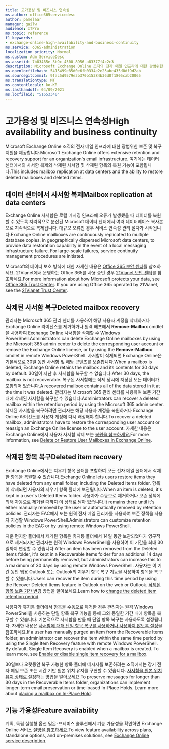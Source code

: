 ```yaml
---
title: 고가용성 및 비즈니스 연속성
ms.author: office365servicedesc
author: pamelaar
manager: gailw
audience: ITPro
ms.topic: reference
f1_keywords:
- exchange-online-high-availability-and-business-continuity
ms.service: o365-administration
localization_priority: Normal
ms.custom: Adm_ServiceDesc
ms.assetid: 7b03465e-3b9c-4500-8956-a83377f4c2c3
description: Microsoft Exchange Online 조직의 전자 메일 인프라에 대한 광범위한 보존 및 복구 지원을 제공합니다. 여기에는 데이터 센터에서의 사서함 복제와 삭제된 사서함 및 삭제된 항목의 복원 기능이 포함됩니다.
ms.openlocfilehash: 5415499e85d0e6fb0334e2e23abc435d0df9d2ab
ms.sourcegitcommit: 9fac5d9579e3b370b15384b36d0f1805cab20065
ms.translationtype: MT
ms.contentlocale: ko-KR
ms.lasthandoff: 04/09/2021
ms.locfileid: "51653340"
---
```

# <a name="high-availability-and-business-continuity"></a><span data-ttu-id="fd7c8-104">고가용성 및 비즈니스 연속성</span><span class="sxs-lookup"><span data-stu-id="fd7c8-104">High availability and business continuity</span></span>

<span data-ttu-id="fd7c8-105">Microsoft Exchange Online 조직의 전자 메일 인프라에 대한 광범위한 보존 및 복구 지원을 제공합니다.</span><span class="sxs-lookup"><span data-stu-id="fd7c8-105">Microsoft Exchange Online offers extensive retention and recovery support for an organization's email infrastructure.</span></span> <span data-ttu-id="fd7c8-106">여기에는 데이터 센터에서의 사서함 복제와 삭제된 사서함 및 삭제된 항목의 복원 기능이 포함됩니다.</span><span class="sxs-lookup"><span data-stu-id="fd7c8-106">This includes mailbox replication at data centers and the ability to restore deleted mailboxes and deleted items.</span></span>
  
## <a name="mailbox-replication-at-data-centers"></a><span data-ttu-id="fd7c8-107">데이터 센터에서 사서함 복제</span><span class="sxs-lookup"><span data-stu-id="fd7c8-107">Mailbox replication at data centers</span></span>

<span data-ttu-id="fd7c8-p103">Exchange Online 사서함은 로컬 메시징 인프라에 오류가 발생했을 때 데이터를 복원할 수 있도록 지리적으로 분산된 Microsoft 데이터 센터에서 여러 데이터베이스 복사본으로 지속적으로 복제됩니다. 대규모 오류인 경우 서비스 연속성 관리 절차가 시작됩니다.</span><span class="sxs-lookup"><span data-stu-id="fd7c8-p103">Exchange Online mailboxes are continuously replicated to multiple database copies, in geographically dispersed Microsoft data centers, to provide data restoration capability in the event of a local messaging infrastructure failure. For large-scale failures, service continuity management procedures are initiated.</span></span>
  
<span data-ttu-id="fd7c8-p104">Microsoft의 데이터 보호 방식에 대한 자세한 내용은 [Office 365 보안 센터](https://go.microsoft.com/fwlink/p/?LinkId=299135)를 참조하세요. 21Vianet에서 운영하는 Office 365를 사용 중인 경우 [21Vianet 보안 센터](https://www.21vbluecloud.com/office365/trustcenter/onlineservices.mdl)를 참조하세요.</span><span class="sxs-lookup"><span data-stu-id="fd7c8-p104">For more information about how Microsoft protects your data, see [Office 365 Trust Center](https://go.microsoft.com/fwlink/p/?LinkId=299135). If you are using Office 365 operated by 21Vianet, see the [21Vianet Trust Center](https://www.21vbluecloud.com/office365/trustcenter/onlineservices.mdl).</span></span>
  
## <a name="deleted-mailbox-recovery"></a><span data-ttu-id="fd7c8-112">삭제된 사서함 복구</span><span class="sxs-lookup"><span data-stu-id="fd7c8-112">Deleted mailbox recovery</span></span>

<span data-ttu-id="fd7c8-113">관리자는 Microsoft 365 관리 센터를 사용하여 해당 사용자 계정을 삭제하거나 Exchange Online 라이선스를 제거하거나 원격 배포에서 **Remove-Mailbox** cmdlet을 사용하여 Exchange Online 사서함을 삭제할 수 Windows PowerShell.</span><span class="sxs-lookup"><span data-stu-id="fd7c8-113">Administrators can delete Exchange Online mailboxes by using the Microsoft 365 admin center to delete the corresponding user account or remove the Exchange Online license, or by using the **Remove-Mailbox** cmdlet in remote Windows PowerShell.</span></span> <span data-ttu-id="fd7c8-114">사서함이 삭제되면 Exchange Online은 기본적으로 30일 동안 사서함 및 해당 콘텐츠를 보존합니다.</span><span class="sxs-lookup"><span data-stu-id="fd7c8-114">When a mailbox is deleted, Exchange Online retains the mailbox and its contents for 30 days by default.</span></span> <span data-ttu-id="fd7c8-115">30일이 지난 후 사서함을 복구할 수 없습니다.</span><span class="sxs-lookup"><span data-stu-id="fd7c8-115">After 30 days, the mailbox is not recoverable.</span></span> <span data-ttu-id="fd7c8-116">복구된 사서함에는 삭제 당시에 저장된 모든 데이터가 포함되어 있습니다.</span><span class="sxs-lookup"><span data-stu-id="fd7c8-116">A recovered mailbox contains all of the data stored in it at the time it was deleted.</span></span> <span data-ttu-id="fd7c8-117">관리자는 Microsoft 365 관리 센터를 사용하여 보존 기간 내에 삭제된 사서함을 복구할 수 있습니다.</span><span class="sxs-lookup"><span data-stu-id="fd7c8-117">Administrators can recover a deleted mailbox within the retention period by using the Microsoft 365 admin center.</span></span> <span data-ttu-id="fd7c8-118">삭제된 사서함을 복구하려면 관리자는 해당 사용자 계정을 복원하거나 Exchange Online 라이선스를 사용자 계정에 다시 배정해야 합니다.</span><span class="sxs-lookup"><span data-stu-id="fd7c8-118">To recover a deleted mailbox, administrators have to restore the corresponding user account or reassign an Exchange Online license to the user account.</span></span> <span data-ttu-id="fd7c8-119">자세한 내용은 Exchange Online에서 사용자 사서함 삭제 또는 [복원을 참조하세요.](/exchange/recipients-in-exchange-online/delete-or-restore-mailboxes)</span><span class="sxs-lookup"><span data-stu-id="fd7c8-119">For more information, see [Delete or Restore User Mailboxes in Exchange Online](/exchange/recipients-in-exchange-online/delete-or-restore-mailboxes).</span></span>
  
## <a name="deleted-item-recovery"></a><span data-ttu-id="fd7c8-120">삭제된 항목 복구</span><span class="sxs-lookup"><span data-stu-id="fd7c8-120">Deleted item recovery</span></span>

<span data-ttu-id="fd7c8-121">Exchange Online에서는 지우기 항목 폴더를 포함하여 모든 전자 메일 폴더에서 삭제한 항목을 복원할 수 있습니다.</span><span class="sxs-lookup"><span data-stu-id="fd7c8-121">Exchange Online lets users restore items they have deleted from any email folder, including the Deleted Items folder.</span></span> <span data-ttu-id="fd7c8-122">항목이 삭제되면 사용자의 지우기 항목 폴더에 보관됩니다.</span><span class="sxs-lookup"><span data-stu-id="fd7c8-122">When an item is deleted, it's kept in a user's Deleted Items folder.</span></span> <span data-ttu-id="fd7c8-123">사용자가 수동으로 제거하거나 보존 정책에 의해 자동으로 제거될 때까지 이 상태로 남아 있습니다.</span><span class="sxs-lookup"><span data-stu-id="fd7c8-123">It remains there until it's either manually removed by the user or automatically removed by retention policies.</span></span> <span data-ttu-id="fd7c8-124">관리자는 EAC에서 또는 원격 전자 메일 관리자를 사용하여 보존 정책을 사용자 지정할 Windows PowerShell.</span><span class="sxs-lookup"><span data-stu-id="fd7c8-124">Administrators can customize retention policies in the EAC or by using remote Windows PowerShell.</span></span>
  
<span data-ttu-id="fd7c8-125">지운 편지함 폴더에서 제거된 항목은 휴지통 폴더에서 14일 동안 보관되었다가 영구적으로 제거되지만 관리자는 원격 Windows PowerShell을 사용하여 이 기간을 최대 30일까지 연장할 수 있습니다.</span><span class="sxs-lookup"><span data-stu-id="fd7c8-125">After an item has been removed from the Deleted Items folder, it's kept in a Recoverable Items folder for an additional 14 days before being permanently removed, but administrators can increase this to a maximum of 30 days by using remote Windows PowerShell.</span></span> <span data-ttu-id="fd7c8-126">사용자는 이 기간 동안 웹용 Outlook 또는 Outlook의 지우기 항목 복구 기능을 사용하여 항목을 복구할 수 있습니다.</span><span class="sxs-lookup"><span data-stu-id="fd7c8-126">Users can recover the item during this time period by using the Recover Deleted Items feature in Outlook on the web or Outlook.</span></span> <span data-ttu-id="fd7c8-127">[삭제된 항목 보존 기간 변경](/exchange/recipients-in-exchange-online/manage-user-mailboxes/change-deleted-item-retention) 방법을 알아보세요.</span><span class="sxs-lookup"><span data-stu-id="fd7c8-127">Learn how to [change the deleted item retention period](/exchange/recipients-in-exchange-online/manage-user-mailboxes/change-deleted-item-retention).</span></span>
  
<span data-ttu-id="fd7c8-p108">사용자가 휴지통 폴더에서 항목을 수동으로 제거한 경우 관리자는 원격 Windows PowerShell을 사용하는 단일 항목 복구 기능을 통해 그와 동일한 기간 내에 항목을 복구할 수 있습니다. 기본적으로 사서함을 만들 때 단일 항목 복구는 사용하도록 설정됩니다. 자세한 내용은 [사서함에 대해 단일 항목 복구를 사용하거나 사용하지 않도록 설정](/exchange/recipients-in-exchange-online/manage-user-mailboxes/enable-or-disable-single-item-recovery)을 참조하세요.</span><span class="sxs-lookup"><span data-stu-id="fd7c8-p108">If a user has manually purged an item from the Recoverable Items folder, an administrator can recover the item within the same time period by using the Single Item Recovery feature with remote Windows PowerShell. By default, Single Item Recovery is enabled when a mailbox is created. To learn more, see [Enable or disable single item recovery for a mailbox](/exchange/recipients-in-exchange-online/manage-user-mailboxes/enable-or-disable-single-item-recovery).</span></span>
  
<span data-ttu-id="fd7c8-p109">30일보다 오랫동안 복구 가능한 항목 폴더에 메시지를 보존하려는 조직에서는 장기 전자 메일 보존 또는 시간 기반 원본 위치 유지를 구현할 수 있습니다. [사서함을 원본 위치 유지 상태로 설정](/exchange/security-and-compliance/in-place-and-litigation-holds)하는 방법을 알아보세요.</span><span class="sxs-lookup"><span data-stu-id="fd7c8-p109">To preserve messages for longer than 30 days in the Recoverable Items folder, organizations can implement longer-term email preservation or time-based In-Place Holds. Learn more about [placing a mailbox on In-Place Hold](/exchange/security-and-compliance/in-place-and-litigation-holds).</span></span>
  
## <a name="feature-availability"></a><span data-ttu-id="fd7c8-133">기능 가용성</span><span class="sxs-lookup"><span data-stu-id="fd7c8-133">Feature availability</span></span>

<span data-ttu-id="fd7c8-134">계획, 독립 실행형 옵션 및온-프레미스 솔루션에서 기능 가용성을 확인하면 Exchange Online 서비스 [설명을 참조하세요.](exchange-online-service-description.md)</span><span class="sxs-lookup"><span data-stu-id="fd7c8-134">To view feature availability across plans, standalone options, and on-premises solutions, see [Exchange Online service description](exchange-online-service-description.md).</span></span>
